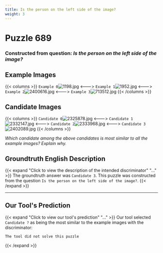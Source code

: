 ```yaml
---
title: Is the person on the left side of the image?
weight: 3
---
```


# Puzzle 689
### Constructed from question: _Is the person on the left side of the image?_


## Example Images
{{< columns >}}
`Example 0`![1198.jpg](/gqa_images/1198.jpg)
<--->
`Example 1`![1952.jpg](/gqa_images/1952.jpg)
<--->
`Example 2`![2400616.jpg](/gqa_images/2400616.jpg)
<--->
`Example 3`![713512.jpg](/gqa_images/713512.jpg)
{{< /columns >}}

## Candidate Images
{{< columns >}}
`Candidate 0`![2325878.jpg](/gqa_images/2325878.jpg)
<--->
`Candidate 1`![2332147.jpg](/gqa_images/2332147.jpg)
<--->
`Candidate 2`![2333968.jpg](/gqa_images/2333968.jpg)
<--->
`Candidate 3`![2402089.jpg](/gqa_images/2402089.jpg)
{{< /columns >}}

*Which candidate among the above candidates is most similar to all the example images? Explain why.*

## Groundtruth English Description

{{< expand "Click to view the description of the intended discriminator" "..." >}}
The groundtruth answer was `Candidate 3`. This puzzle was constructed from the question `Is the person on the left side of the image?`.
{{< /expand >}}

---

## Our Tool's Prediction

{{< expand "Click to view our tool's prediction" "..." >}}
Our tool selected `Candidate ?` as being the most similar to the example images with the discriminator:
```plaintext
The tool did not solve this puzzle
```
{{< /expand >}}

